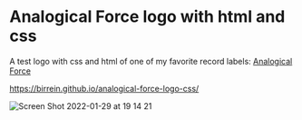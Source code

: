# Analogical Force logo with html and css

A test logo with css and html of one of my favorite record labels: [Analogical Force](https://analogicalforce.bandcamp.com/)

https://birrein.github.io/analogical-force-logo-css/

![Screen Shot 2022-01-29 at 19 14 21](https://user-images.githubusercontent.com/598660/151679302-46e3ac22-0b3c-4df8-accf-e391151ae4a8.png)
